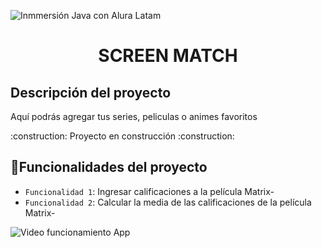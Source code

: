 ![Inmmersión Java con Alura Latam](https://github.com/MiguelC29/screenmatch-inmersion-java/assets/119911328/9bdceec7-561b-4781-86d1-58fa4bf35ca2)
<h1 align="center">SCREEN MATCH</h1>
<h2>Descripción del proyecto</h2>
<p>Aquí podrás agregar tus series, peliculas o animes favoritos</p>
<p>:construction: Proyecto en construcción :construction:</p>

## :hammer:Funcionalidades del proyecto
- `Funcionalidad 1`: Ingresar calificaciones a la película Matrix-
- `Funcionalidad 2`: Calcular la media de las calificaciones de la película Matrix-

![Video funcionamiento App](https://github.com/MiguelC29/screenmatch-inmersion-java/assets/119911328/421e0dbd-7d21-4d07-9374-5d0de44dc495)
